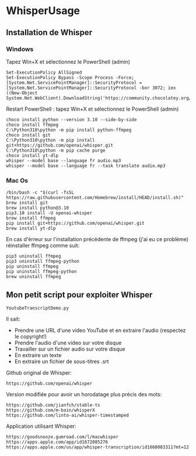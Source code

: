 # WhisperUsage

## Installation de Whisper
### Windows
Tapez Win+X et sélectionnez le PowerShell (admin)

    Set-ExecutionPolicy AllSigned
    Set-ExecutionPolicy Bypass -Scope Process -Force; [System.Net.ServicePointManager]::SecurityProtocol = [System.Net.ServicePointManager]::SecurityProtocol -bor 3072; iex ((New-Object System.Net.WebClient).DownloadString('https://community.chocolatey.org/install.ps1'))

Restart PowerShell : tapez Win+X et sélectionnez le PowerShell (admin)

    choco install python --version 3.10 --side-by-side
    choco install ffmpeg
    C:\Python310\python -m pip install python-ffmpeg
    choco install git
    C:\Python310\python -m pip install git+https://github.com/openai/whisper.git
    C:\Python310\python -m pip cache purge
    choco install yt-dlp
    whisper --model base --language fr audio.mp3
    whisper --model base --language fr --task translate audio.mp3

### Mac Os
    /bin/bash -c "$(curl -fsSL https://raw.githubusercontent.com/Homebrew/install/HEAD/install.sh)"
    brew install git
    brew install python@3.10
    pip3.10 install -U openai-whisper
    brew install ffmpeg
    pip install git+https://github.com/openai/whisper.git
    brew install yt-dlp

En cas d'érreur sur l'installation précédente de ffmpeg (j'ai eu ce problème) réinstaller ffmpeg comme suit:
    
    pip3 uninstall ffmpeg
    pip3 uninstall ffmpeg-python
    pip uninstall ffmpeg
    pip uninstall ffmpeg-python
    brew uninstall ffmpeg

## Mon petit script pour exploiter Whisper
    YoutubeTranscriptDemo.py

Il sait:
- Prendre une URL d'une video YouTube et en extraire l'audio (respectez le copyright!)
- Prendre l'audio d'une video sur votre disque
- Travailler sur un fichier audio sur votre disque
- En extraire un texte
- En extraire un fichier de sous-titres .srt

Github original de Whisper:

    https://github.com/openai/whisper
    
Version modifiée pour avoir un horodatage plus précis des mots:

    https://github.com/jianfch/stable-ts
    https://github.com/m-bain/whisperX
    https://github.com/linto-ai/whisper-timestamped
    
Application utilisant Whisper:

    https://goodsnooze.gumroad.com/l/macwhisper
    https://apps.apple.com/app/id1672085276
    https://apps.apple.com/us/app/whisper-transcription/id1668083311?mt=12
